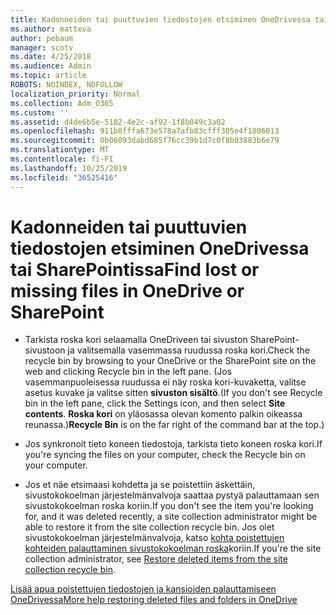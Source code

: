 ```yaml
---
title: Kadonneiden tai puuttuvien tiedostojen etsiminen OneDrivessa tai SharePointissa
ms.author: matteva
author: pebaum
manager: scotv
ms.date: 4/25/2018
ms.audience: Admin
ms.topic: article
ROBOTS: NOINDEX, NOFOLLOW
localization_priority: Normal
ms.collection: Adm_O365
ms.custom: ''
ms.assetid: d4de6b5e-5102-4e2c-af92-1f8b049c3a02
ms.openlocfilehash: 911b8fffa673e578a7afb83cfff305e4f1806013
ms.sourcegitcommit: 0b06093dabd685f76cc39b1d7c0f8b03883b6e79
ms.translationtype: MT
ms.contentlocale: fi-FI
ms.lasthandoff: 10/25/2019
ms.locfileid: "36525416"
---
```

# <a name="find-lost-or-missing-files-in-onedrive-or-sharepoint"></a><span data-ttu-id="b937e-102">Kadonneiden tai puuttuvien tiedostojen etsiminen OneDrivessa tai SharePointissa</span><span class="sxs-lookup"><span data-stu-id="b937e-102">Find lost or missing files in OneDrive or SharePoint</span></span>

- <span data-ttu-id="b937e-103">Tarkista roska kori selaamalla OneDriveen tai sivuston SharePoint-sivustoon ja valitsemalla vasemmassa ruudussa roska kori.</span><span class="sxs-lookup"><span data-stu-id="b937e-103">Check the recycle bin by browsing to your OneDrive or the SharePoint site on the web and clicking Recycle bin in the left pane.</span></span> <span data-ttu-id="b937e-104">(Jos vasemmanpuoleisessa ruudussa ei näy roska kori-kuvaketta, valitse asetus kuvake ja valitse sitten **sivuston sisältö**.</span><span class="sxs-lookup"><span data-stu-id="b937e-104">(If you don't see Recycle bin in the left pane, click the Settings icon, and then select **Site contents**.</span></span> <span data-ttu-id="b937e-105">**Roska kori** on yläosassa olevan komento palkin oikeassa reunassa.)</span><span class="sxs-lookup"><span data-stu-id="b937e-105">**Recycle Bin** is on the far right of the command bar at the top.)</span></span> 
    
- <span data-ttu-id="b937e-106">Jos synkronoit tieto koneen tiedostoja, tarkista tieto koneen roska kori.</span><span class="sxs-lookup"><span data-stu-id="b937e-106">If you're syncing the files on your computer, check the Recycle bin on your computer.</span></span> 
    
- <span data-ttu-id="b937e-107">Jos et näe etsimaasi kohdetta ja se poistettiin äskettäin, sivustokokoelman järjestelmänvalvoja saattaa pystyä palauttamaan sen sivustokokoelman roska koriin.</span><span class="sxs-lookup"><span data-stu-id="b937e-107">If you don't see the item you're looking for, and it was deleted recently, a site collection administrator might be able to restore it from the site collection recycle bin.</span></span> <span data-ttu-id="b937e-108">Jos olet sivustokokoelman järjestelmänvalvoja, katso [kohta poistettujen kohteiden palauttaminen sivustokokoelman roska](https://go.microsoft.com/fwlink/?linkid=866439)koriin.</span><span class="sxs-lookup"><span data-stu-id="b937e-108">If you're the site collection administrator, see [Restore deleted items from the site collection recycle bin](https://go.microsoft.com/fwlink/?linkid=866439).</span></span>
    
[<span data-ttu-id="b937e-109">Lisää apua poistettujen tiedostojen ja kansioiden palauttamiseen OneDrivessa</span><span class="sxs-lookup"><span data-stu-id="b937e-109">More help restoring deleted files and folders in OneDrive</span></span>](https://go.microsoft.com/fwlink/?linkid=872872)
  


